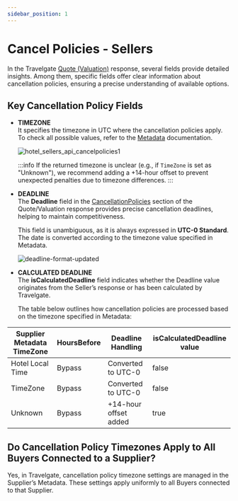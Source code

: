 ```yaml
---
sidebar_position: 1
---
```


# Cancel Policies - Sellers

In the Travelgate [Quote (Valuation)](/docs/apis/for-sellers/deprecated/hotel-pull-sellers-api/booking-flow/valuation) response, several fields provide detailed insights. Among them, specific fields offer clear information about cancellation policies, ensuring a precise understanding of available options.

## Key Cancellation Policy Fields

- **TIMEZONE**  
  It specifies the timezone in UTC where the cancellation policies apply. To check all possible values, refer to the [Metadata](/docs/apis/for-sellers/deprecated/hotel-pull-sellers-api/content/meta-data) documentation.

  ![hotel_sellers_api_cancelpolicies1](https://storage.travelgate.com/kbase/hotel_sellers_api_cancelpolicies1.jpg)

  :::info
  If the returned timezone is unclear (e.g., if `TimeZone` is set as "Unknown"), we recommend adding a +14-hour offset to prevent unexpected penalties due to timezone differences.
  :::

- **DEADLINE**  
  The **Deadline** field in the [CancellationPolicies](/docs/apis/for-sellers/deprecated/hotel-pull-sellers-api/booking-flow/valuation) section of the Quote/Valuation response provides precise cancellation deadlines, helping to maintain competitiveness.

  This field is unambiguous, as it is always expressed in **UTC-0 Standard**. The date is converted according to the timezone value specified in Metadata.

  ![deadline-format-updated](https://storage.travelgate.com/kbase/deadline-format-updated.jpg)

- **CALCULATED DEADLINE**  
  The **isCalculatedDeadline** field indicates whether the Deadline value originates from the Seller’s response or has been calculated by Travelgate.

  The table below outlines how cancellation policies are processed based on the timezone specified in Metadata:

| Supplier Metadata TimeZone  | HoursBefore | Deadline Handling       | isCalculatedDeadline value |
|--------------------|-------------|-------------------------|----------------------------|
| Hotel Local Time   | Bypass      | Converted to UTC-0      | false                      |
| TimeZone           | Bypass      | Converted to UTC-0      | false                      |
| Unknown            | Bypass      | +14-hour offset added   | true                       |

## Do Cancellation Policy Timezones Apply to All Buyers Connected to a Supplier?

Yes, in Travelgate, cancellation policy timezone settings are managed in the Supplier’s Metadata. These settings apply uniformly to all Buyers connected to that Supplier.
